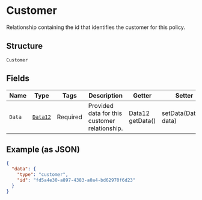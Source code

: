 
# Customer

Relationship containing the id that identifies the customer for this policy.

## Structure

`Customer`

## Fields

| Name | Type | Tags | Description | Getter | Setter |
|  --- | --- | --- | --- | --- | --- |
| `Data` | [`Data12`](../../doc/models/data-12.md) | Required | Provided data for this customer relationship. | Data12 getData() | setData(Data12 data) |

## Example (as JSON)

```json
{
  "data": {
    "type": "customer",
    "id": "fd5a4e30-a897-4383-a0a4-bd62970f6d23"
  }
}
```

